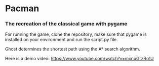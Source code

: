 # Pacman
### The recreation of the classical game with pygame
For running the game, clone the repository, make sure that pygame is installed on your environment and run the script.py file.

Ghost determines the shortest path using the A* search algorithm.

Here is a demo video: https://www.youtube.com/watch?v=mxnuGrzRo1U
